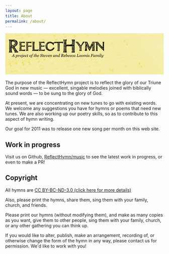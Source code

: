 ```yaml
---
layout: page
title: About
permalink: /about/
---
```


![ReflectHymn](/assets/img/ReflectHymnBanneryellow.png)

The purpose of the ReflectHymn project is to reflect the glory of our Triune God in new music — excellent, singable melodies joined with biblically sound words — to be sung to the glory of God.

At present, we are concentrating on new tunes to go with existing words. We welcome any suggestions you have for hymns or poems that need new tunes. We are also working up our poetry skills, so as to contribute to this aspect of hymn writing.

Our goal for 2011 was to release one new song per month on this web site.

## Work in progress

Visit us on Github, [ReflectHymn/music](https://github.com/ReflectHymn/music) to see the latest work in progress, or even to make a PR!

## Copyright

All hymns are [CC BY-BC-ND-3.0 (click here for more details)](https://creativecommons.org/licenses/by-nc-nd/3.0
)

Also, please print the hymns, share them, sing them with your family, church, and friends.

Please print our hymns (without modifying them), and make as many copies as you want, give them to other people, sing them with your family, church, or any other gathering you can think up.

If you would like to alter, publish, make an arrangement, recording of, or otherwise change the form of the hymn in any way, please contact us for permission. We'd like to work with you!

